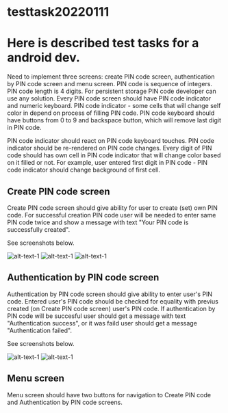 # testtask20220111

# Here is described test tasks for a android dev.

Need to implement three screens: create PIN code screen, authentication by PIN code screen and menu screen.
PIN code is sequence of integers. PIN code length is 4 digits.
For persistent storage PIN code developer can use any solution.
Every PIN code screen should have PIN code indicator and numeric keyboard. PIN code indicator - some cells that will change self color in depend on process of filling PIN code.
PIN code keyboard should have buttons from 0 to 9 and backspace button, which will remove last digit in PIN code.

PIN code indicator should react on PIN code keyboard touches. PIN code indicator should be re-rendered on PIN code changes. Every digit of PIN code should has own cell in PIN code indicator that will change color based on it filled or not. For example, user entered first digit in PIN code - PIN code indicator should change background of first cell.

## Create PIN code screen
Create PIN code screen should give ability for user to create (set) own PIN code.
For successful creation PIN code user will be needed to enter same PIN code twice and show a message with text "Your PIN code is successfully created".

See screenshots below.

![alt-text-1](./images/create-pin-first-step.png "Fist step") ![alt-text-1](./images/create-pin-second-step.png "Second step")
![alt-text-1](./images/create-pin-process.gif)

## Authentication by PIN code screen
Authentication by PIN code screen should give ability to enter user's PIN code. Entered user's PIN code should be checked for equality with previus created (on Create PIN code screen) user's PIN code. If authentication by PIN code will be succesful user should get a message with text "Authentication success", or it was faild user should get a message "Authentication failed".

See screenshots below.

![alt-text-1](./images/auth.png)
![alt-text-1](./images/auth-process.gif)

## Menu screen
Menu screen should have two buttons for navigation to Create PIN code and Authentication by PIN code screens.
